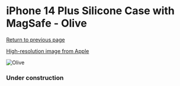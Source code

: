 # iPhone 14 Plus Silicone Case with MagSafe - Olive

[Return to previous page](/iphone_14)

[High-resolution image from Apple](https://store.storeimages.cdn-apple.com/8756/as-images.apple.com/is/MQUD3?wid=4500&hei=4500&fmt=png)

<div style="width: 384px"><img src="/everypreview/MQUD3.png" alt="Olive"></div>

### Under construction
